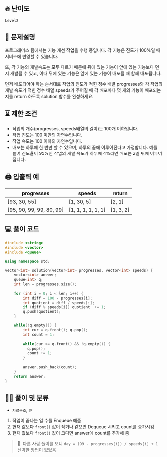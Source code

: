 ## 🔥 난이도
`Level2`

## 📝 문제설명
프로그래머스 팀에서는 기능 개선 작업을 수행 중입니다. 각 기능은 진도가 100%일 때 서비스에 반영할 수 있습니다.   
   
또, 각 기능의 개발속도는 모두 다르기 때문에 뒤에 있는 기능이 앞에 있는 기능보다 먼저 개발될 수 있고, 이때 뒤에 있는 기능은 앞에 있는 기능이 배포될 때 함께 배포됩니다.   
   
먼저 배포되어야 하는 순서대로 작업의 진도가 적힌 정수 배열 progresses와 각 작업의 개발 속도가 적힌 정수 배열 speeds가 주어질 때 각 배포마다 몇 개의 기능이 배포되는지를 return 하도록 solution 함수를 완성하세요.

## ⌛️ 제한 조건
- 작업의 개수(progresses, speeds배열의 길이)는 100개 이하입니다.
- 작업 진도는 100 미만의 자연수입니다.
- 작업 속도는 100 이하의 자연수입니다.
- 배포는 하루에 한 번만 할 수 있으며, 하루의 끝에 이루어진다고 가정합니다. 예를 들어 진도율이 95%인 작업의 개발 속도가 하루에 4%라면 배포는 2일 뒤에 이루어집니다.

## 🖨  입출력 예
progresses|speeds|return
--|--|--
[93, 30, 55]|[1, 30, 5]|[2, 1]
[95, 90, 99, 99, 80, 99]|[1, 1, 1, 1, 1, 1]|[1, 3, 2]

## 💻 풀이 코드
```cpp
#include <string>
#include <vector>
#include <queue>

using namespace std;

vector<int> solution(vector<int> progresses, vector<int> speeds) {
    vector<int> answer;
    queue<int> q;
    int len = progresses.size();
    
    for (int i = 0; i < len; i++) {
        int diff = 100 - progresses[i];
        int quotient = diff / speeds[i];
        if (diff % speeds[i]) quotient  += 1;
        q.push(quotient);
    }

    while(!q.empty()) {
        int cur = q.front(); q.pop();
        int count = 1;
        
        while(cur >= q.front() && !q.empty()) {
          q.pop();
          count += 1;
        }
        
        answer.push_back(count);
    }
    return answer;
}
```

## ✍🏻 풀이 및 분류
- `자료구조`, `큐`
1. 작업이 끝나는 일 수를 Enqueue 해줌 
2. 현재 값보다 `front()` 값이 작거나 같으면 Dequeue 시키고 count를 증가시킴
3. 현재 값보다 `front()` 값이 크다면 answer에 count를 추가해 줌

> 📌&nbsp;&nbsp;다른 사람 풀이를 보니 `day = (99 - progresses[i]) / speeds[i] + 1` 신박한 방법이 있었음